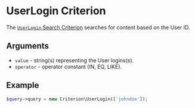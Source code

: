# UserLogin Criterion

The [`UserLogin` Search Criterion](https://github.com/ezsystems/ezpublish-kernel/blob/v8.0.0-beta3/eZ/Publish/API/Repository/Values/Content/Query/Criterion/UserLogin.php)
searches for content based on the User ID.

## Arguments

- `value` - string(s) representing the User logins(s).
- `operator` - operator constant (IN, EQ, LIKE).

## Example

``` php
$query->query = new Criterion\UserLogin(['johndoe']);
```
